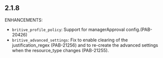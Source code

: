 ## 2.1.8

ENHANCEMENTS:
*  `britive_profile_policy`: Support for managerApproval config.(PAB-20426)
*  `britive_advanced_settings`: Fix to enable clearing of the justification_regex (PAB-21256) and to re-create the advanced settings when the resource_type changes (PAB-21255).